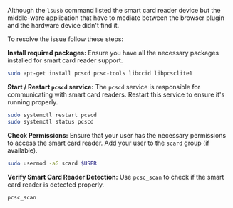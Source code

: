 Although the `lsusb` command listed the smart card reader device but the middle-ware application that have to mediate between the browser plugin and the hardware device didn't find it. 

To resolve the issue follow these steps:

**Install required packages:**
Ensure you have all the necessary packages installed for smart card reader support.
```sh
sudo apt-get install pcscd pcsc-tools libccid libpcsclite1
```

**Start / Restart `pcscd` service:**
The `pcscd` service is responsible for communicating with smart card readers. Restart this service to ensure it's running properly.
```sh
sudo systemctl restart pcscd
sudo systemctl status pcscd
```

**Check Permissions:**
Ensure that your user has the necessary permissions to access the smart card reader. Add your user to the `scard` group (if available).
```sh
sudo usermod -aG scard $USER
```

**Verify Smart Card Reader Detection:** 
Use `pcsc_scan` to check if the smart card reader is detected properly.
```sh
pcsc_scan
```
